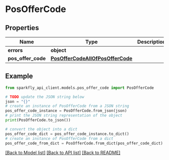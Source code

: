 # PosOfferCode


## Properties

Name | Type | Description | Notes
------------ | ------------- | ------------- | -------------
**errors** | **object** |  | [optional] 
**pos_offer_code** | [**PosOfferCodeAllOfPosOfferCode**](PosOfferCodeAllOfPosOfferCode.md) |  | [optional] 

## Example

```python
from sparkfly_api_client.models.pos_offer_code import PosOfferCode

# TODO update the JSON string below
json = "{}"
# create an instance of PosOfferCode from a JSON string
pos_offer_code_instance = PosOfferCode.from_json(json)
# print the JSON string representation of the object
print(PosOfferCode.to_json())

# convert the object into a dict
pos_offer_code_dict = pos_offer_code_instance.to_dict()
# create an instance of PosOfferCode from a dict
pos_offer_code_from_dict = PosOfferCode.from_dict(pos_offer_code_dict)
```
[[Back to Model list]](../README.md#documentation-for-models) [[Back to API list]](../README.md#documentation-for-api-endpoints) [[Back to README]](../README.md)


